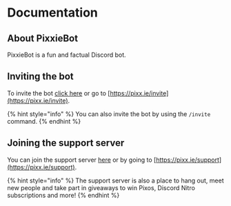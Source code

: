 # Documentation

## About PixxieBot

PixxieBot is a fun and factual Discord bot.

## Inviting the bot

To invite the bot [click here](https://pixx.ie/invite) or go to [https://pixx.ie/invite](https://pixx.ie/invite).

{% hint style="info" %}
You can also invite the bot by using the `/invite` command.
{% endhint %}

## Joining the support server

You can join the support server [here](https://pixx.ie/support) or by going to [https://pixx.ie/support](https://pixx.ie/support).

{% hint style="info" %}
The support server is also a place to hang out, meet new people and take part in giveaways to win Pixos, Discord Nitro subscriptions and more!
{% endhint %}
